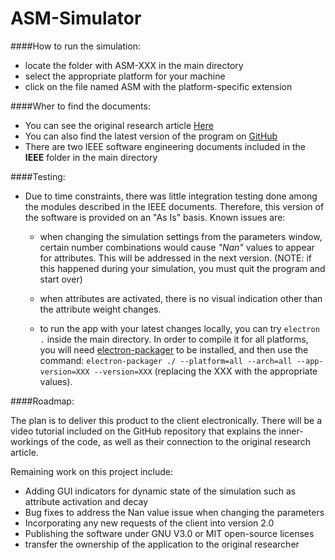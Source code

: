 # ASM-Simulator

####How to run the simulation: 

* locate the folder with ASM-XXX in the main directory
* select the appropriate platform for your machine
* click on the file named ASM with the platform-specific extension



####Wher to find the documents: 

* You can see the original research article [Here](http://link.springer.com/article/10.3758%2FBF03192931 "Springer") 
* You can also find the latest version of the program on [GitHub](https://github.com/moghtaderi/ASM-Simulator "ASM-Simulator") 
* There are two IEEE software engineering documents included in the **IEEE** folder in the main directory

####Testing: 

* Due to time constraints, there was little integration testing done among the modules described in the IEEE documents. Therefore, this version of the software is provided on an "As Is" basis. Known issues are:

	* when changing the simulation settings from the parameters window, certain number combinations would cause *"Nan"* values to appear for attributes. This will be addressed in the next version. (NOTE: if this happened during your simulation, you must quit the program and start over)
	
	* when attributes are activated, there is no visual indication other than the attribute weight changes.

	* to run the app with your latest changes locally, you can try `electron .` inside the main directory. In order to compile it for all platforms, you will need [electron-packager](https://github.com/electron-userland/electron-packager "electron-packager") to be installed, and then use the command: `electron-packager ./ --platform=all --arch=all --app-version=XXX --version=XXX` (replacing the XXX with the appropriate values).

####Roadmap: 

The plan is to deliver this product to the client electronically. There will be a video tutorial included on the GitHub repository that explains the inner-workings of the code, as well as their connection to the original research article.

Remaining work on this project include: 

* Adding GUI indicators for dynamic state of the simulation such as attribute activation and decay
* Bug fixes to address the Nan value issue when changing the parameters
* Incorporating any new requests of the client into version 2.0
* Publishing the software under GNU V3.0 or MIT open-source licenses
* transfer the ownership of the application to the original researcher